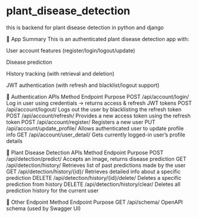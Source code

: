 # plant_disease_detection
this is backend for plant disease detection in python and django

🧠 App Summary
This is an authenticated plant disease detection app with:

User account features (register/login/logout/update)

Disease prediction

History tracking (with retrieval and deletion)

JWT authentication (with refresh and blacklist/logout support)

🔐 Authentication APIs
Method	Endpoint	Purpose
POST	/api/account/login/	Log in user using credentials → returns access & refresh JWT tokens
POST	/api/account/logout/	Logs out the user by blacklisting the refresh token
POST	/api/account/refresh/	Provides a new access token using the refresh token
POST	/api/account/register/	Registers a new user
PUT	/api/account/update_profile/	Allows authenticated user to update profile info
GET	/api/account/user_detail/	Gets currently logged-in user’s profile details

🌱 Plant Disease Detection APIs
Method	Endpoint	Purpose
POST	/api/detection/predict/	Accepts an image, returns disease prediction
GET	/api/detection/history/	Retrieves list of past predictions made by the user
GET	/api/detection/history/{id}/	Retrieves detailed info about a specific prediction
DELETE	/api/detection/history/{id}/delete/	Deletes a specific prediction from history
DELETE	/api/detection/history/clear/	Deletes all prediction history for the current user

🧪 Other Endpoint
Method	Endpoint	Purpose
GET	/api/schema/	OpenAPI schema (used by Swagger UI)
